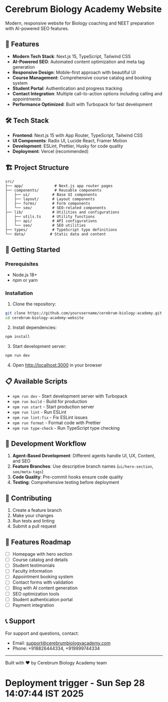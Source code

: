# Cerebrum Biology Academy Website

Modern, responsive website for Biology coaching and NEET preparation with AI-powered SEO features.

## 🚀 Features

- **Modern Tech Stack**: Next.js 15, TypeScript, Tailwind CSS
- **AI-Powered SEO**: Automated content optimization and meta tag generation
- **Responsive Design**: Mobile-first approach with beautiful UI
- **Course Management**: Comprehensive course catalog and booking system
- **Student Portal**: Authentication and progress tracking
- **Contact Integration**: Multiple call-to-action options including calling and appointments
- **Performance Optimized**: Built with Turbopack for fast development

## 🛠️ Tech Stack

- **Frontend**: Next.js 15 with App Router, TypeScript, Tailwind CSS
- **UI Components**: Radix UI, Lucide React, Framer Motion
- **Development**: ESLint, Prettier, Husky for code quality
- **Deployment**: Vercel (recommended)

## 🏗️ Project Structure

```
src/
├── app/              # Next.js app router pages
├── components/       # Reusable components
│   ├── ui/          # Base UI components
│   ├── layout/      # Layout components
│   ├── forms/       # Form components
│   └── seo/         # SEO-related components
├── lib/             # Utilities and configurations
│   ├── utils.ts     # Utility functions
│   ├── api/         # API configurations
│   └── seo/         # SEO utilities
├── types/           # TypeScript type definitions
└── data/           # Static data and content
```

## 🚀 Getting Started

### Prerequisites

- Node.js 18+
- npm or yarn

### Installation

1. Clone the repository:

```bash
git clone https://github.com/yourusername/cerebrum-biology-academy.git
cd cerebrum-biology-academy-website
```

2. Install dependencies:

```bash
npm install
```

3. Start development server:

```bash
npm run dev
```

4. Open [http://localhost:3000](http://localhost:3000) in your browser

## 📋 Available Scripts

- `npm run dev` - Start development server with Turbopack
- `npm run build` - Build for production
- `npm run start` - Start production server
- `npm run lint` - Run ESLint
- `npm run lint:fix` - Fix ESLint issues
- `npm run format` - Format code with Prettier
- `npm run type-check` - Run TypeScript type checking

## 🎯 Development Workflow

1. **Agent-Based Development**: Different agents handle UI, UX, Content, and SEO
2. **Feature Branches**: Use descriptive branch names (`ui/hero-section`, `seo/meta-tags`)
3. **Code Quality**: Pre-commit hooks ensure code quality
4. **Testing**: Comprehensive testing before deployment

## 🤝 Contributing

1. Create a feature branch
2. Make your changes
3. Run tests and linting
4. Submit a pull request

## 📱 Features Roadmap

- [ ] Homepage with hero section
- [ ] Course catalog and details
- [ ] Student testimonials
- [ ] Faculty information
- [ ] Appointment booking system
- [ ] Contact forms with validation
- [ ] Blog with AI content generation
- [ ] SEO optimization tools
- [ ] Student authentication portal
- [ ] Payment integration

## 📞 Support

For support and questions, contact:

- Email: support@cerebrumbiologyacademy.com
- Phone: +918826444334, +919999744334

---

Built with ❤️ by Cerebrum Biology Academy team

# Deployment trigger - Sun Sep 28 14:07:44 IST 2025
